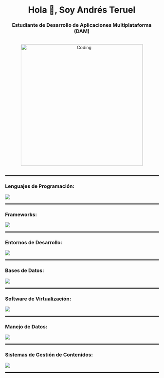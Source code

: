<h1 align="center">Hola 👋, Soy Andrés Teruel</h1>
<h3 align="center">Estudiante de Desarrollo de Aplicaciones Multiplataforma (DAM)</h3>

<br>

<div style="text-align: center;">
  <img alt="Coding" width="400" src="https://user-images.githubusercontent.com/74038190/229223263-cf2e4b07-2615-4f87-9c38-e37600f8381a.gif">
</div>

<br>

<!-- Separador -->
<hr style="border: 1px solid #000; width: 100%;">

<h3 align="left">Lenguajes de Programación:</h3>
<p align="left">
  <img src="https://skillicons.dev/icons?i=java,js,kotlin,html,css,py" />
</p>

<!-- Separador con barra -->
<hr style="border: 1px solid #000; width: 100%;">

<h3 align="left">Frameworks:</h3>
<p align="left">
  <img src="https://skillicons.dev/icons?i=ionic,spring" />
</p>

<!-- Separador con barra -->
<hr style="border: 1px solid #000; width: 100%;">

<h3 align="left">Entornos de Desarrollo:</h3>
<p align="left">
  <img src="https://skillicons.dev/icons?i=visualstudio,eclipse,postman,androidstudio,netbeans,unity" />
</p>

<!-- Separador con barra -->
<hr style="border: 1px solid #000; width: 100%;">

<h3 align="left">Bases de Datos:</h3>
<p align="left">
  <img src="https://skillicons.dev/icons?i=mysql,mongodb" />
</p>

<!-- Separador con barra -->
<hr style="border: 1px solid #000; width: 100%;">

<h3 align="left">Software de Virtualización:</h3>
<p align="left">
  <img src="https://skillicons.dev/icons?i=virtualbox" />
</p>

<!-- Separador con barra -->
<hr style="border: 1px solid #000; width: 100%;">

<h3 align="left">Manejo de Datos:</h3>
<p align="left">
  <img src="https://skillicons.dev/icons?i=xml" />
</p>

<!-- Separador con barra -->
<hr style="border: 1px solid #000; width: 100%;">

<h3 align="left">Sistemas de Gestión de Contenidos:</h3>
<p align="left">
  <img src="https://skillicons.dev/icons?i=wordpress" />
</p>

<!-- Separador final -->
<hr style="border: 1px solid #000; width: 100%;">
